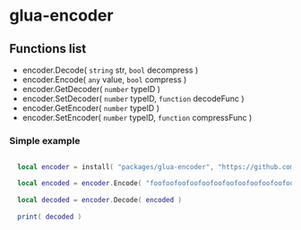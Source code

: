 # glua-encoder

## Functions list
- encoder.Decode( `string` str, `bool` decompress )
- encoder.Encode( `any` value, `bool` compress )
- encoder.GetDecoder( `number` typeID )
- encoder.SetDecoder( `number` typeID, `function` decodeFunc )
- encoder.GetEncoder( `number` typeID )
- encoder.SetEncoder( `number` typeID, `function` compressFunc )

### Simple example
```lua

  local encoder = install( "packages/glua-encoder", "https://github.com/Pika-Software/glua-encoder" )

  local encoded = encoder.Encode( "foofoofoofoofoofoofoofoofoofoofoofoofoofoofoofoofoofoofoofoofoofoo", true )
  
  local decoded = encoder.Decode( encoded )
  
  print( decoded )

```

